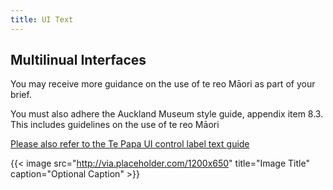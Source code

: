 ```yaml
---
title: UI Text
---
```


## Multilinual Interfaces

You may receive more guidance on the use of te reo Māori as part of your brief. 

You must also adhere the Auckland Museum style guide, appendix item 8.3. This includes guidelines on the use of te reo Māori

[Please also refer to the Te Papa UI control label text guide](https://te-papa.github.io/_pages/patterns/ui-controls-te-reo/)

{{< image src="http://via.placeholder.com/1200x650" title="Image Title" caption="Optional Caption" >}}